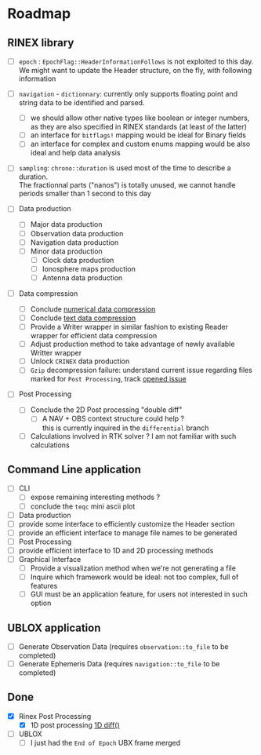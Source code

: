Roadmap 
=======

## RINEX library

- [ ] `epoch` : `EpochFlag::HeaderInformationFollows` is not exploited to this day.  
We might want to update the Header structure, on the fly, with following information

- [ ] `navigation` - `dictionnary`: currently only supports floating point and string data to be identified and parsed.
  - [ ] we should allow other native types like boolean or integer numbers, as they are also specified in RINEX standards (at least of the latter)
  - [ ] an interface for `bitflags!` mapping would be ideal for Binary fields
  - [ ] an interface for complex and custom enums mapping would be also ideal and help data analysis 

- [ ] `sampling`: `chrono::duration` is used most of the time to describe a duration.  
The fractionnal parts ("nanos") is totally unused, we cannot handle periods smaller than 1 second to this day

- [ ] Data production
  - [ ]  Major data production
    - [ ] Observation data production
    - [ ] Navigation data production
  - [ ] Minor data production
    - [ ] Clock data production 
    - [ ] Ionosphere maps production   
    - [ ] Antenna data production 

- [ ] Data compression
  - [ ] Conclude [numerical data compression](https://github.com/gwbres/rinex/blob/main/rinex/src/hatanaka.rs#L164)
  - [ ] Conclude [text data compression](https://github.com/gwbres/rinex/blob/main/rinex/src/hatanaka.rs#L209)
  - [ ] Provide a Writer wrapper in similar fashion to existing Reader wrapper for efficient data compression
  - [ ] Adjust production method to take advantage of newly available Writter wrapper
  - [ ] Unlock `CRINEX` data production
  - [ ] `Gzip` decompression failure: understand current issue regarding files marked for `Post Processing`, 
track [opened issue](https://github.com/rust-lang/flate2-rs/issues/316)

- [ ] Post Processing
  - [ ] Conclude the 2D Post processing "double diff"
    - [ ] A NAV + OBS context structure could help ?   
    this is currently inquired in the `differential` branch
  - [ ] Calculations involved in RTK solver ? I am not familiar with such calculations

## Command Line application

- [ ] CLI
  - [ ] expose remaining interesting methods ?
  - [ ] conclude the `teqc` mini ascii plot 
- [ ]  Data production
  - [ ] provide some interface to efficiently customize the Header section
  - [ ] provide an efficient interface to manage file names to be generated 
- [ ]  Post Processing
  - [ ]  provide efficient interface to 1D and 2D processing methods  
- [ ] Graphical Interface
  - [ ] Provide a visualization method when we're not generating a file
  - [ ] Inquire which framework would be ideal: not too complex, full of features
  - [ ] GUI must be an application feature, for users not interested in such option

## UBLOX application

- [ ] Generate Observation Data (requires `observation::to_file` to be completed)
- [ ] Generate Ephemeris Data (requires `navigation::to_file` to be completed)

## Done

- [x] Rinex Post Processing
  - [x] 1D post processing [1D diff()](https://github.com/gwbres/rinex/blob/main/rinex/src/lib.rs#L3023) 
- [ ] UBLOX
  - [ ] I just had the `End of Epoch` UBX frame merged
